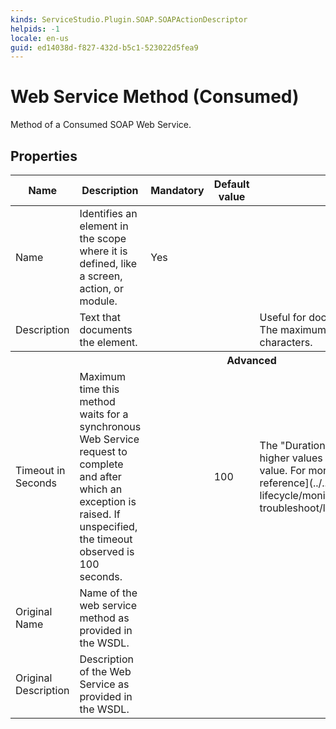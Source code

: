 ```yaml
---
kinds: ServiceStudio.Plugin.SOAP.SOAPActionDescriptor
helpids: -1
locale: en-us
guid: ed14038d-f827-432d-b5c1-523022d5fea9
---
```


# Web Service Method (Consumed)

Method of a Consumed SOAP Web Service.

## Properties

<table markdown="1">
<thead>
<tr>
<th>Name</th>
<th>Description</th>
<th>Mandatory</th>
<th>Default value</th>
<th>Observations</th>
</tr>
</thead>
<tbody>
<tr>
<td title="Name">Name</td>
<td>Identifies an element in the scope where it is defined, like a screen, action, or module.</td>
<td>Yes</td>
<td></td>
<td></td>
</tr>
<tr>
<td title="Description">Description</td>
<td>Text that documents the element.</td>
<td></td>
<td></td>
<td>Useful for documentation purpose.<br/>The maximum size of this property is 2000 characters.</td>
</tr>
<tr >
<th colspan="5">Advanced</th>
</tr>
<tr>
<td title="TimeoutInSeconds">Timeout in Seconds</td>
<td>Maximum time this method waits for a synchronous Web Service request to complete and after which an exception is raised. If unspecified, the timeout observed is 100 seconds.</td>
<td></td>
<td>100</td>
<td>The "Duration" field in integration logs can have higher values than the "Timeout in Seconds" value. For more information check [Log data reference](../../../managing-the-applications-lifecycle/monitor-and-troubleshoot/logging/reference.md#integration).</td>
</tr>
<tr>
<td title="OriginalName">Original Name</td>
<td>Name of the web service method as provided in the WSDL.</td>
<td></td>
<td></td>
<td></td>
</tr>
<tr>
<td title="OriginalDescription">Original Description</td>
<td>Description of the Web Service as provided in the WSDL.</td>
<td></td>
<td></td>
<td></td>
</tr>
</tbody>
</table>

